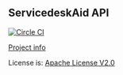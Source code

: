 ServicedeskAid API
---
[![Circle CI](https://circleci.com/gh/thecodeflavour/sda-api.svg?style=svg)](https://circleci.com/gh/thecodeflavour/sda-api)


[Project info](https://trello.com/c/ZrdSIVLl/4-project-description)

License is: [Apache License V2.0](http://www.apache.org/licenses/)

